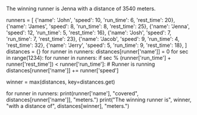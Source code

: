 The winning runner is Jenna with a distance of 3540 meters.

<!-- Python Code -->
runners = [
    {'name': 'John', 'speed': 10, 'run_time': 6, 'rest_time': 20},
    {'name': 'James', 'speed': 8, 'run_time': 8, 'rest_time': 25},
    {'name': 'Jenna', 'speed': 12, 'run_time': 5, 'rest_time': 16},
    {'name': 'Josh', 'speed': 7, 'run_time': 7, 'rest_time': 23},
    {'name': 'Jacob', 'speed': 9, 'run_time': 4, 'rest_time': 32},
    {'name': 'Jerry', 'speed': 5, 'run_time': 9, 'rest_time': 18},
]
distances = {}
for runner in runners:
     distances[runner['name']] = 0
for sec in range(1234):
    for runner in runners:
          if sec % (runner['run_time'] + runner['rest_time']) < runner['run_time']:
            # Runner is running
            distances[runner['name']] += runner['speed']
            
winner = max(distances, key=distances.get)

for runner in runners:
    print(runner['name'], "covered", distances[runner['name']], "meters.")
print("The winning runner is", winner, "with a distance of", distances[winner], "meters.")
